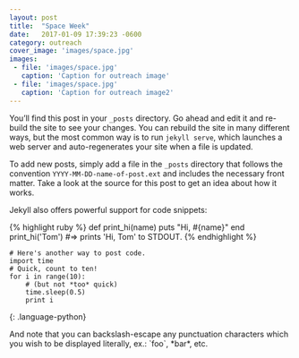 ```yaml
---
layout: post
title:  "Space Week"
date:   2017-01-09 17:39:23 -0600
category: outreach
cover_image: 'images/space.jpg'
images:
 - file: 'images/space.jpg'
   caption: 'Caption for outreach image'
 - file: 'images/space.jpg'
   caption: 'Caption for outreach image2'
---
```

You’ll find this post in your `_posts` directory. Go ahead and edit it and re-build the site to see your changes. You can rebuild the site in many different ways, but the most common way is to run `jekyll serve`, which launches a web server and auto-regenerates your site when a file is updated.

To add new posts, simply add a file in the `_posts` directory that follows the convention `YYYY-MM-DD-name-of-post.ext` and includes the necessary front matter. Take a look at the source for this post to get an idea about how it works.

Jekyll also offers powerful support for code snippets:

{% highlight ruby %}
def print_hi(name)
  puts "Hi, #{name}"
end
print_hi('Tom')
#=> prints 'Hi, Tom' to STDOUT.
{% endhighlight %}

~~~
# Here's another way to post code.
import time
# Quick, count to ten!
for i in range(10):
    # (but not *too* quick)
    time.sleep(0.5)
    print i
~~~
{: .language-python}

And note that you can backslash-escape any punctuation characters
which you wish to be displayed literally, ex.: \`foo\`, \*bar\*, etc.

